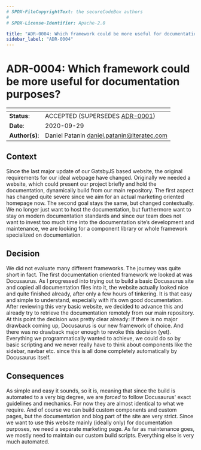 ```yaml
---
# SPDX-FileCopyrightText: the secureCodeBox authors
#
# SPDX-License-Identifier: Apache-2.0

title: "ADR-0004: Which framework could be more useful for documentation purposes?"
sidebar_label: "ADR-0004"
---
```

# ADR-0004: Which framework could be more useful for documentation purposes?

| <!-- -->       | <!-- --> |
|----------------|----------|
| **Status**:    | ACCEPTED (SUPERSEDES [ADR-0001](./adr_0001.md)) |
| **Date**:      | 2020-09-29 |
| **Author(s)**: | Daniel Patanin daniel.patanin@iteratec.com |

## Context

Since the last major update of our GatsbyJS based website, the original requirements for our ideal webpage have changed. Originally we needed a website, which could present our project briefly and hold the documentation, dynamically build from our main repository. The first aspect has changed quite severe since we aim for an actual marketing oriented homepage now. The second goal stays the same, but changed contextually. We no longer just want to host the documentation, but furthermore want to stay on modern documentation standards and since our team does not want to invest too much time into the documentation site’s development and maintenance, we are looking for a component library or whole framework specialized on documentation.

## Decision

We did not evaluate many different frameworks. The journey was quite short in fact. The first documentation oriented framework we looked at was Docusaurus. As I progressed into trying out to build a basic Docusaurus site and copied all documentation files into it, the website actually looked nice and quite finished already, after only a few hours of tinkering. It is that easy and simple to understand, especially with it’s own good documentation. After reviewing this very basic website, we decided to advance this and already try to retrieve the documentation remotely from our main repository. At this point the decision was pretty clear already: If there is no major drawback coming up, Docusaurus is our new framework of choice. And there was no drawback major enough to revoke this decision (yet). Everything we programmatically wanted to achieve, we could do so by basic scripting and we never really have to think about components like the sidebar, navbar etc. since this is all done completely automatically by Docusaurus itself.

## Consequences

As simple and easy it sounds, so it is, meaning that since the build is automated to a very big degree, we are *forced* to follow Docusaurus' exact guidelines and mechanics. For now they are almost identical to what we require. And of course we can build custom components and custom pages, but the documentation and blog part of the site are very strict. Since we want to use this website mainly (ideally only) for documentation purposes, we need a separate marketing page. As far as maintenance goes, we mostly need to maintain our custom build scripts. Everything else is very much automated.
